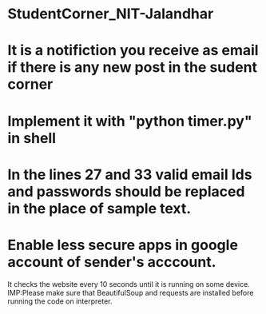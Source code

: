 #  StudentCorner_NIT-Jalandhar
# It is a notifiction you receive as email if there is any new post in the sudent corner
# Implement it with "python timer.py" in shell
# In the lines 27  and 33 valid email Ids and passwords should be replaced in the place of sample text. 
# Enable less secure apps in google account of sender's acccount.
It checks the website every 10 seconds until it is running on some device.
IMP:Please make sure that BeautifulSoup and requests are installed before running the code on interpreter.
